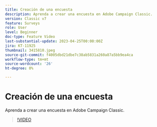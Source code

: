 ```yaml
---
title: Creación de una encuesta
description: Aprenda a crear una encuesta en Adobe Campaign Classic.
version: Classic v7
feature: Surveys
role: User
level: Beginner
doc-type: Feature Video
last-substantial-update: 2023-04-25T00:00:00Z
jira: KT-11925
thumbnail: 3415810.jpeg
source-git-commit: f4005dbd21dbe7c38ab5831a260a87a5bb9ea4ca
workflow-type: tm+mt
source-wordcount: '26'
ht-degree: 0%

---
```



# Creación de una encuesta

Aprenda a crear una encuesta en Adobe Campaign Classic.

>[!VIDEO](https://video.tv.adobe.com/v/3415810/?learn=on)
